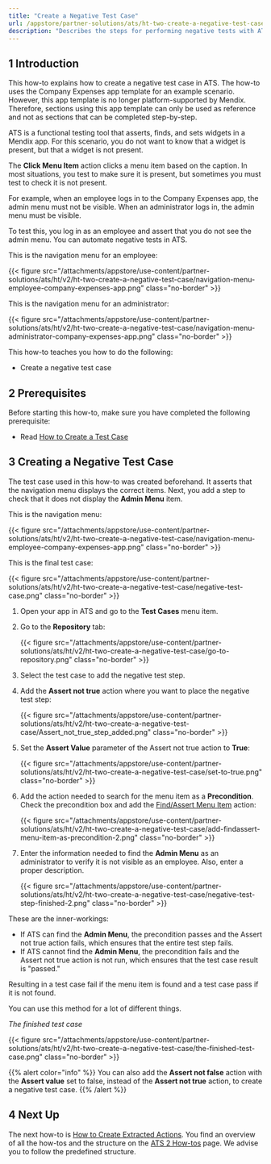 ```yaml
---
title: "Create a Negative Test Case"
url: /appstore/partner-solutions/ats/ht-two-create-a-negative-test-case/
description: "Describes the steps for performing negative tests with ATS."
---
```


## 1 Introduction

This how-to explains how to create a negative test case in ATS. The how-to uses the Company Expenses app template for an example scenario. However, this app template is no longer platform-supported by Mendix. Therefore, sections using this app template can only be used as reference and not as sections that can be completed step-by-step.

ATS is a functional testing tool that asserts, finds, and sets widgets in a Mendix app. For this scenario, you do not want to know that a widget is present, but that a widget is not present.

The **Click Menu Item** action clicks a menu item based on the caption. In most situations, you test to make sure it is present, but sometimes you must test to check it is not present.

For example, when an employee logs in to the Company Expenses app, the admin menu must not be visible. When an administrator logs in, the admin menu must be visible. 

To test this, you log in as an employee and assert that you do not see the admin menu. You can automate negative tests in ATS.

This is the navigation menu for an employee:

{{< figure src="/attachments/appstore/use-content/partner-solutions/ats/ht/v2/ht-two-create-a-negative-test-case/navigation-menu-employee-company-expenses-app.png" class="no-border" >}}

This is the navigation menu for an administrator:

{{< figure src="/attachments/appstore/use-content/partner-solutions/ats/ht/v2/ht-two-create-a-negative-test-case/navigation-menu-administrator-company-expenses-app.png" class="no-border" >}}

This how-to teaches you how to do the following:

* Create a negative test case

## 2 Prerequisites

Before starting this how-to, make sure you have completed the following prerequisite:

* Read [How to Create a Test Case](/appstore/partner-solutions/ats/ht-two-create-a-test-case/)

## 3 Creating a Negative Test Case

The test case used in this how-to was created beforehand. It asserts that the navigation menu displays the correct items. Next, you add a step to check that it does not display the **Admin Menu** item.

This is the navigation menu:

{{< figure src="/attachments/appstore/use-content/partner-solutions/ats/ht/v2/ht-two-create-a-negative-test-case/navigation-menu-employee-company-expenses-app.png" class="no-border" >}}

This is the final test case:

{{< figure src="/attachments/appstore/use-content/partner-solutions/ats/ht/v2/ht-two-create-a-negative-test-case/negative-test-case.png" class="no-border" >}}

1. Open your app in ATS and go to the **Test Cases** menu item.
2. Go to the **Repository** tab:

    {{< figure src="/attachments/appstore/use-content/partner-solutions/ats/ht/v2/ht-two-create-a-negative-test-case/go-to-repository.png" class="no-border" >}}

3. Select the test case to add the negative test step.
4. Add the **Assert not true** action where you want to place the negative test step:

    {{< figure src="/attachments/appstore/use-content/partner-solutions/ats/ht/v2/ht-two-create-a-negative-test-case/Assert_not_true_step_added.png" class="no-border" >}}

5. Set the **Assert Value** parameter of the Assert not true action to **True**:

    {{< figure src="/attachments/appstore/use-content/partner-solutions/ats/ht/v2/ht-two-create-a-negative-test-case/set-to-true.png" class="no-border" >}}

6. Add the action needed to search for the menu item as a **Precondition**. Check the precondition box and add the [Find/Assert Menu Item](/appstore/partner-solutions/ats/rg-one-findassert-menu-item/) action:

    {{< figure src="/attachments/appstore/use-content/partner-solutions/ats/ht/v2/ht-two-create-a-negative-test-case/add-findassert-menu-item-as-precondition-2.png" class="no-border" >}}

7. Enter the information needed to find the **Admin Menu** as an administrator to verify it is not visible as an employee. Also, enter a proper description.

    {{< figure src="/attachments/appstore/use-content/partner-solutions/ats/ht/v2/ht-two-create-a-negative-test-case/negative-test-step-finished-2.png" class="no-border" >}}

These are the inner-workings:

* If ATS can find the **Admin Menu**, the precondition passes and the Assert not true action fails, which ensures that the entire test step fails.
* If ATS cannot find the **Admin Menu**, the precondition fails and the Assert not true action is not run, which ensures that the test case result is "passed."

Resulting in a test case fail if the menu item is found and a test case pass if it is not found. 

You can use this method for a lot of different things. 

*The finished test case*

{{< figure src="/attachments/appstore/use-content/partner-solutions/ats/ht/v2/ht-two-create-a-negative-test-case/the-finished-test-case.png" class="no-border" >}}

{{% alert color="info" %}}
You can also add the **Assert not false** action with the **Assert value** set to false, instead of the **Assert not true** action, to create a negative test case.
{{% /alert %}}

## 4 Next Up

The next how-to is [How to Create Extracted Actions](/appstore/partner-solutions/ats/ht-two-create-extracted-actions/). You find an overview of all the how-tos and the structure on the [ATS 2 How-tos](/appstore/partner-solutions/ats/ht-two/) page. We advise you to follow the predefined structure.
